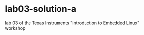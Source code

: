lab03-solution-a
================

lab 03 of the Texas Instruments "Introduction to Embedded Linux" workshop
